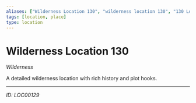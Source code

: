 ```yaml
---
aliases: ["Wilderness Location 130", "wilderness location 130", "130 Location Wilderness"]
tags: [location, place]
type: location
---
```


# Wilderness Location 130

*Wilderness*

A detailed wilderness location with rich history and plot hooks.

---
*ID: LOC00129*